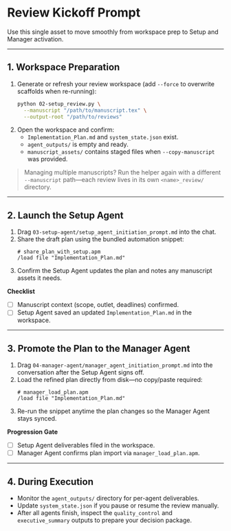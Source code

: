 # Review Kickoff Prompt

Use this single asset to move smoothly from workspace prep to Setup and Manager activation.

---

## 1. Workspace Preparation

1. Generate or refresh your review workspace (add `--force` to overwrite scaffolds when re-running):
   ```bash
   python 02-setup_review.py \
     --manuscript "/path/to/manuscript.tex" \
     --output-root "/path/to/reviews"
   ```
2. Open the workspace and confirm:
   - `Implementation_Plan.md` and `system_state.json` exist.
   - `agent_outputs/` is empty and ready.
   - `manuscript_assets/` contains staged files when `--copy-manuscript` was provided.

> Managing multiple manuscripts? Run the helper again with a different `--manuscript` path—each review lives in its own `<name>_review/` directory.

---

## 2. Launch the Setup Agent

1. Drag `03-setup-agent/setup_agent_initiation_prompt.md` into the chat.
2. Share the draft plan using the bundled automation snippet:
   ```automation
   # share_plan_with_setup.apm
   /load file "Implementation_Plan.md"
   ```
3. Confirm the Setup Agent updates the plan and notes any manuscript assets it needs.

**Checklist**
- [ ] Manuscript context (scope, outlet, deadlines) confirmed.
- [ ] Setup Agent saved an updated `Implementation_Plan.md` in the workspace.

---

## 3. Promote the Plan to the Manager Agent

1. Drag `04-manager-agent/manager_agent_initiation_prompt.md` into the conversation after the Setup Agent signs off.
2. Load the refined plan directly from disk—no copy/paste required:
   ```automation
   # manager_load_plan.apm
   /load file "Implementation_Plan.md"
   ```
3. Re-run the snippet anytime the plan changes so the Manager Agent stays synced.

**Progression Gate**
- [ ] Setup Agent deliverables filed in the workspace.
- [ ] Manager Agent confirms plan import via `manager_load_plan.apm`.

---

## 4. During Execution

- Monitor the `agent_outputs/` directory for per-agent deliverables.
- Update `system_state.json` if you pause or resume the review manually.
- After all agents finish, inspect the `quality_control` and `executive_summary` outputs to prepare your decision package.
